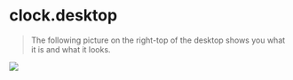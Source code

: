 
# clock.desktop

> The following picture on the right-top of the desktop shows you what it is and what it looks.

![](https://github.com/zennolux/clock.desktop/assets/147602513/c3e5fde5-7553-47a4-8119-e26cc0f77077)
